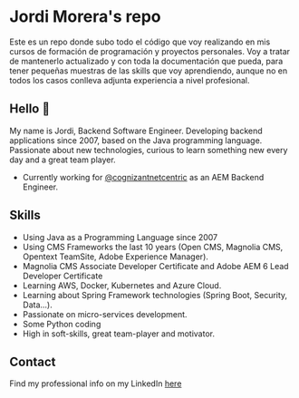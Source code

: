 # Jordi Morera's repo

Este es un repo donde subo todo el código que voy realizando en mis cursos de formación de programación y proyectos personales. Voy a tratar de mantenerlo actualizado y con toda la documentación que pueda, para tener pequeñas muestras de las skills que voy aprendiendo, aunque no en todos los casos conlleva adjunta experiencia a nivel profesional.



## Hello 👋

My name is Jordi, Backend Software Engineer. Developing backend applications since 2007, based on the Java programming language. Passionate about new technologies, curious to learn something new every day and a great team player.

* Currently working for [@cognizantnetcentric]([https://github.com/splitio](https://www.netcentric.biz/)) as an AEM Backend Engineer.

## Skills

* Using Java as a Programming Language since 2007
* Using CMS Frameworks the last 10 years (Open CMS, Magnolia CMS, Opentext TeamSite, Adobe Experience Manager).
* Magnolia CMS Associate Developer Certificate and Adobe AEM 6 Lead Developer Certificate
* Learning AWS, Docker, Kubernetes and Azure Cloud.
* Learning about Spring Framework technologies (Spring Boot, Security, Data...).
* Passionate on micro-services development.
* Some Python coding
* High in soft-skills, great team-player and motivator.

## Contact

Find my professional info on my LinkedIn [here](https://www.linkedin.com/in/jordimorerachamorro/)
